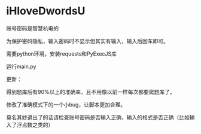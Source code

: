 # iHloveDwordsU

账号密码是智慧杭电的

为保护密码隐私，输入密码时不显示但其实有输入，输入后回车即可。

需要python环境，安装requests和PyExecJS库

运行main.py

更新：

得到题库后有90%以上的准确率，且不用像以前一样每次都要爬题库了。

修改了准确模式下的一个小bug，让脚本更加合理。

莫名其妙退出了的话请检查账号密码是否输入正确，输入的格式是否正确（比如输入了浮点数之类的）
